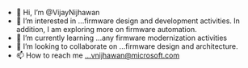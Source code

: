 - 👋 Hi, I’m @VijayNijhawan
- 👀 I’m interested in ...firmware design and development activities. In addition, I am exploring more on firmware automation.
- 🌱 I’m currently learning ...any firmware modernization activities
- 💞️ I’m looking to collaborate on ...firmware design and architecture.
- 📫 How to reach me ...vnijhawan@microsoft.com

<!---
VijayNijhawan/VijayNijhawan is a ✨ special ✨ repository because its `README.md` (this file) appears on your GitHub profile.
You can click the Preview link to take a look at your changes.
--->
